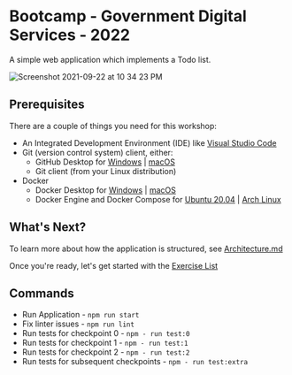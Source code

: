 # Bootcamp - Government Digital Services - 2022

A simple web application which implements a Todo list.

![Screenshot 2021-09-22 at 10 34 23 PM](https://user-images.githubusercontent.com/710625/134364024-524fa9f5-fddc-4110-a6fc-98ad32cb25b0.png)

## Prerequisites
There are a couple of things you need for this workshop:
- An Integrated Development Environment (IDE) like [Visual Studio Code](https://code.visualstudio.com/download)
- Git (version control system) client, either:
  - GitHub Desktop for [Windows](https://desktop.github.com) | [macOS](https://desktop.github.com)
  - Git client (from your Linux distribution)
- Docker
  - Docker Desktop for [Windows](https://docs.docker.com/desktop/windows/install/) | [macOS](https://docs.docker.com/desktop/mac/install/)
  - Docker Engine and Docker Compose for [Ubuntu 20.04](https://www.digitalocean.com/community/tutorials/how-to-install-and-use-docker-compose-on-ubuntu-20-04) | [Arch Linux](https://wiki.archlinux.org/title/docker)

## What's Next?

To learn more about how the application is structured, see [Architecture.md](./ARCHITECTURE.md)

Once you're ready, let's get started with the [Exercise List](https://gds-engineering-bootcamp.gitlab.io/documentation/docs/introduction/GettingStarted)

## Commands
- Run Application - ```npm run start```
- Fix linter issues - ```npm run lint```
- Run tests for checkpoint 0 - ```npm - run test:0```
- Run tests for checkpoint 1 - ```npm - run test:1```
- Run tests for checkpoint 2 - ```npm - run test:2```
- Run tests for subsequent checkpoints - ```npm - run test:extra```
